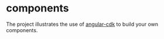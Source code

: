 # components

The project illustrates the use of [angular-cdk](https://material.angular.io/cdk/categories) to build your own components.
